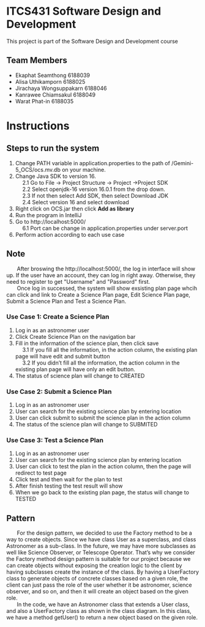 # ITCS431 Software Design and Development
This project is part of the Software Design and Development course
## Team Members
*   Ekaphat Seamthong 6188039
*   Alisa Uthikamporn 6188025
*   Jirachaya Wongsuppakarn 6188046
*   Kanrawee Chiamsakul 6188049
*   Warat Phat-in 6188035
# Instructions
## Steps to run the system
1. Change PATH variable in application.properties to the path of /Gemini-5_OCS/ocs.mv.db on your machine.<br>
2. Change Java SDK to version 16. <br> &emsp; 
2.1 Go to File -> Project Structure -> Project ->Project SDK <br> &emsp; 
2.2 Select openjdk-16 version 16.0.1 from the drop down. <br> &emsp; 
2.3 If not then select Add SDK, then select Download JDK <br> &emsp; 
2.4 Select version 16 and select download <br> 
3. Right click on OCS.jar then click **Add as library**
4. Run the program in IntelliJ <br>
5. Go to http://localhost:5000/ <br> &emsp;
6.1 Port can be change in application.properties under server.port
7. Perform action according to each use case

## Note
&nbsp;&nbsp;&nbsp;&nbsp;&nbsp;&nbsp;&nbsp;After broswing the http://localhost:5000/, the log in interface will show up. If the user have an account, they can log in right away. Otherwise, they need to register to get "Username" and "Password" first.<br>
&nbsp;&nbsp;&nbsp;&nbsp;&nbsp;&nbsp;&nbsp;Once log in successed, the system will show exsisting plan page whcih can click and link to Create a Science Plan page, Edit Science Plan page, Submit a Science Plan and Test a Science Plan.

### Use Case 1: Create a Science Plan
1. Log in as an astronomer user<br>
2. Click Create Science Plan on the navigation bar <br>
3. Fill in the information of the science plan, then click save <br> &emsp;
3.1  If you fill all the information, in the action column, the existing plan page will have edit and submit button <br> &emsp;
3.2 If you didn’t fill all the information, the action column in the existing plan page will have only an edit button. <br>
4. The status of science plan will change to CREATED <br>

### Use Case 2: Submit a Science Plan
1. Log in as an astronomer user<br>
2. User can search for the existing science plan by entering location<br>
3. User can click submit to submit the science plan in the action column <br>
4. The status of the science plan will change to SUBMITED <br />

### Use Case 3: Test a Science Plan
1. Log in as an astronomer user<br>
2. User can search for the existing science plan by entering location<br>
3. User can click to test the plan in the action column, then the page will redirect to test page <br>
4. Click test and then wait for the plan to test <br>
5. After finish testing the test result will show <br>
6. When we go back to the existing plan page, the status will change to TESTED <br>

## Pattern
&nbsp;&nbsp;&nbsp;&nbsp;&nbsp;&nbsp;&nbsp;For the design pattern, we decided to use the Factory method to be a way to create objects. Since we have class User as a superclass, and class Astronomer as a sub-class. In the future, we may have more subclasses as well like Science Observer, or Telescope Operator. That’s why we consider the Factory method design pattern is suitable for our project because we can create objects without exposing the creation logic to the client by having subclasses create the instance of the class. By having a UserFactory class to generate objects of concrete classes based on a given role, the client can just pass the role of the user whether it be astronomer, science observer, and so on, and then it will create an object based on the given role.<br>
&nbsp;&nbsp;&nbsp;&nbsp;&nbsp;&nbsp;&nbsp;In the code, we have an Astronomer class that extends a User class, and also a UserFactory class as shown in the class diagram. In this class, we have a method getUser() to return a new object based on the given role.



